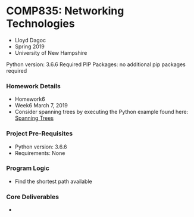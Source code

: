 # COMP835: Networking Technologies
* Lloyd Dagoc
* Spring 2019
* University of New Hampshire

Python version: 3.6.6
Required PIP Packages: no additional pip packages required


### Homework Details
* Homework6
* Week6 March 7, 2019
* Consider spanning trees by executing the Python example found here: [Spanning Trees](https://www.bogotobogo.com/python/python_Prims_Spanning_Tree_Data_Structure.php)

### Project Pre-Requisites
* Python version: 3.6.6
* Requirements: None

### Program Logic
* Find the shortest path available

### Core Deliverables
* 
